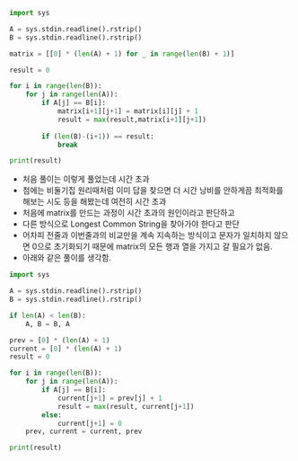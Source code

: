```python
import sys

A = sys.stdin.readline().rstrip()
B = sys.stdin.readline().rstrip()

matrix = [[0] * (len(A) + 1) for _ in range(len(B) + 1)]

result = 0

for i in range(len(B)):
    for j in range(len(A)):
        if A[j] == B[i]:
            matrix[i+1][j+1] = matrix[i][j] + 1
            result = max(result,matrix[i+1][j+1])
            
        if (len(B)-(i+1)) == result:
            break

print(result)
```

- 처음 풀이는 이렇게 풀었는데 시간 초과
- 첨에는 비둘기집 원리때처럼 이미 답을 찾으면 더 시간 낭비를 안하게끔 최적화를 해보는 시도 등을 해봤는데 여전히 시간 초과
- 처음에 matrix를 만드는 과정이 시간 초과의 원인이라고 판단하고
- 다른 방식으로 Longest Common String을 찾아가야 한다고 판단
- 어차피 전줄과 이번줄과의 비교만을 계속 지속하는 방식이고 문자가 일치하지 않으면 0으로 초기화되기 때문에 matrix의 모든 행과 열을 가지고 갈 필요가 없음.
- 아래와 같은 풀이를 생각함.

```python
import sys

A = sys.stdin.readline().rstrip()
B = sys.stdin.readline().rstrip()

if len(A) < len(B):
    A, B = B, A

prev = [0] * (len(A) + 1)
current = [0] * (len(A) + 1)
result = 0

for i in range(len(B)):
    for j in range(len(A)):
        if A[j] == B[i]:
            current[j+1] = prev[j] + 1
            result = max(result, current[j+1])
        else:
            current[j+1] = 0
    prev, current = current, prev

print(result)
```
